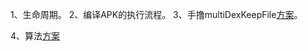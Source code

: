 1、生命周期。
2、编译APK的执行流程。
3、手撸multiDexKeepFile[方案](https://developer.android.com/studio/build/multidex)。


4、算法[方案](https://www.jianshu.com/p/53f6bf6f8d50)